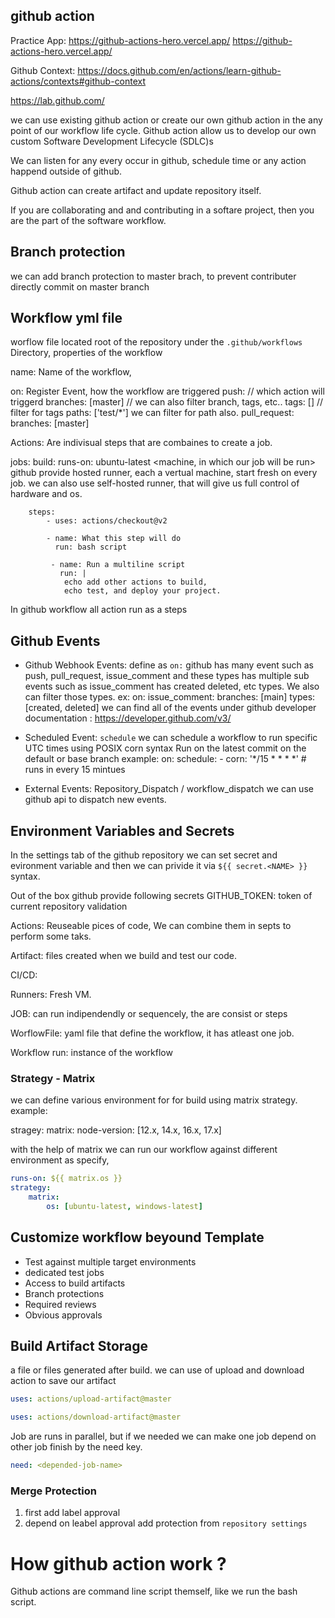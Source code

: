 ## github action 

Practice App: https://github-actions-hero.vercel.app/
                https://github-actions-hero.vercel.app/

Github Context: https://docs.github.com/en/actions/learn-github-actions/contexts#github-context

https://lab.github.com/


we can use existing github action or create our own github action in the any point of our workflow life cycle. Github action allow us to develop our own custom Software Development Lifecycle (SDLC)s

We can listen for any every occur in github, schedule time or any action happend outside of github.


Github action can create artifact and update repository itself. 




If you are collaborating and and contributing in a softare project, then you are the part of the software workflow.




## Branch protection 
we can add branch protection to master brach, to prevent contributer directly commit on master branch




## Workflow yml file  
worflow file located root of the repository under the `.github/workflows` Directory, properties of the workflow


name: Name of the workflow, 

on: Register Event, how the workflow are triggered
	push: // which action will triggerd
		branches: [master] // we can also filter branch, tags, etc..
		tags: [] // filter for tags
		paths: ['test/*'] we can filter for path also. 
	pull_request: 
		branches: [master]


Actions: Are indivisual steps that are combaines to create a job. 

jobs: 
	build: <what we are doing>
		runs-on: ubuntu-latest <machine, in which our job will be run>
					github provide hosted runner, each a vertual machine, start fresh on every
					job. we can also use self-hosted runner, that will give us full control of 
					hardware and os.

		steps:
			- uses: actions/checkout@v2

			- name: What this step will do
			  run: bash script 

			 - name: Run a multiline script 
			   run: |
			   	echo add other actions to build,
			   	echo test, and deploy your project.


In github workflow all action run as a steps

## Github Events
- Github Webhook Events: define as `on:` github has many event such as push, pull_request, issue_comment and these types has multiple sub events such as issue_comment has created deleted, etc types. We also can filter those types. ex:
	on: 
		issue_comment: 
			branches: [main]
			types: [created, deleted] 
we can find all of the events under github developer documentation : https://developer.github.com/v3/


- Scheduled Event: `schedule`
	we can schedule a workflow to run specific UTC times using POSIX corn syntax
	Run on the latest commit on the default or base branch
	example: 
	on: 
		schedule: 
			- corn: '*/15 * * * *' # runs in every 15 mintues

- External Events: Repository_Dispatch / workflow_dispatch
	we can use github api to dispatch new events. 



## Environment Variables and Secrets 
In the settings tab of the github repository we can set secret and evironment variable and then we can privide it via `${{ secret.<NAME> }}` syntax.

Out of the box github provide following secrets
GITHUB_TOKEN: token of current repository validation


Actions: 
Reuseable pices of code, 
We can combine them in septs to perform some taks.


Artifact: 
files created when we build and test our code. 

CI/CD: 

Runners: Fresh VM. 

JOB: can run indipendendly or sequencely, the are consist or steps 

WorflowFile: yaml file that define the workflow, it has atleast one job.

Workflow run: instance of the workflow


### Strategy - Matrix 
we can define various environment for for build using matrix strategy. example: 

stragey: 
	matrix: 
		node-version: [12.x, 14.x, 16.x, 17.x]

with the help of matrix we can run our workflow against different environment as specify, 

```yml
runs-on: ${{ matrix.os }}
strategy: 
    matrix: 
        os: [ubuntu-latest, windows-latest]
```
## Customize workflow beyound Template
- Test against multiple target environments
- dedicated test jobs
- Access to build artifacts
- Branch protections
- Required reviews
- Obvious approvals 



## Build Artifact Storage
a file or files generated after build. we can use of upload and download action to save our artifact

```yaml
uses: actions/upload-artifact@master
```

```yaml
uses: actions/download-artifact@master
```
Job are runs in parallel, but if we needed we can make one job depend on other job finish by the need key. 

```yaml
need: <depended-job-name>
```


### Merge Protection
1. first add label approval
2. depend on leabel approval add protection from `repository settings`




# How github action work ?
Github actions are command line script themself, like we run the bash script. 



